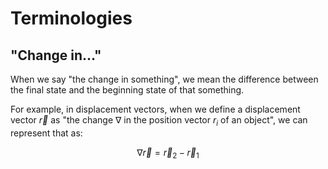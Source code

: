 
# Terminologies

## "Change in..."

When we say "the change in something", we mean the difference between the final state and the beginning state of that something.

For example, in displacement vectors, when we define a displacement vector $\vec r$ as "the change $\nabla$ in the position vector ${r}_{i}$ of an object", we can represent that as:

$$ \nabla\vec{r}=\vec{r}_2-\vec{r}_1$$



